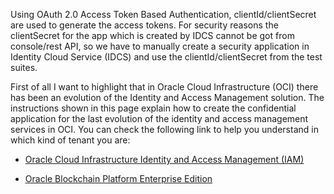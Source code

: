 Using OAuth 2.0 Access Token Based Authentication, clientId/clientSecret are used to generate the access tokens. For security reasons the clientSecret for the app which is created by IDCS cannot be got from console/rest API, so we have to manually create a security application in Identity Cloud Service (IDCS) and use the clientId/clientSecret from the test suites.

First of all I want to highlight that in Oracle Cloud Infrastructure (OCI) there has been an evolution of the Identity and Access Management solution. The instructions shown in this page explain how to create the confidential application for the last evolution of the identity and access management services in OCI. You can check the following link to help you understand in which kind of tenant you are:
- [Oracle Cloud Infrastructure Identity and Access Management (IAM)](https://docs.oracle.com/en-us/iaas/Content/Identity/getstarted/identity-domains.htm#identity_documentation "Oracle Cloud Infrastructure Identity and Access Management (IAM)")






- [Oracle Blockchain Platform Enterprise Edition](https://www.oracle.com/blockchain/blockchain-platform-enterprise-edition/ "Oracle Blockchain Platform Enterprise Edition")
